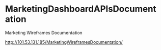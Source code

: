 # MarketingDashboardAPIsDocumentation

Marketing Wireframes Documentation

http://101.53.131.185/MarketingWireframesDocumentation/
